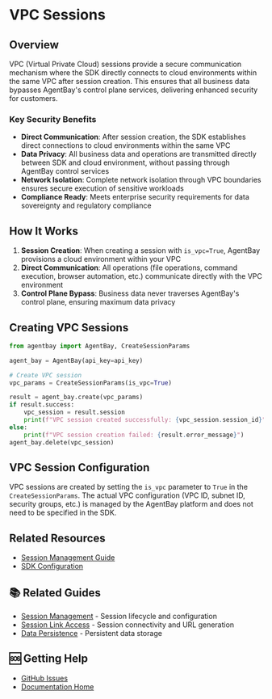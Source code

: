 # VPC Sessions

## Overview

VPC (Virtual Private Cloud) sessions provide a secure communication mechanism where the SDK directly connects to cloud environments within the same VPC after session creation. This ensures that all business data bypasses AgentBay's control plane services, delivering enhanced security for customers.

### Key Security Benefits

- **Direct Communication**: After session creation, the SDK establishes direct connections to cloud environments within the same VPC
- **Data Privacy**: All business data and operations are transmitted directly between SDK and cloud environment, without passing through AgentBay control services
- **Network Isolation**: Complete network isolation through VPC boundaries ensures secure execution of sensitive workloads
- **Compliance Ready**: Meets enterprise security requirements for data sovereignty and regulatory compliance

## How It Works

1. **Session Creation**: When creating a session with `is_vpc=True`, AgentBay provisions a cloud environment within your VPC
2. **Direct Communication**: All operations (file operations, command execution, browser automation, etc.) communicate directly with the VPC environment
3. **Control Plane Bypass**: Business data never traverses AgentBay's control plane, ensuring maximum data privacy

## Creating VPC Sessions

```python
from agentbay import AgentBay, CreateSessionParams

agent_bay = AgentBay(api_key=api_key)

# Create VPC session
vpc_params = CreateSessionParams(is_vpc=True)

result = agent_bay.create(vpc_params)
if result.success:
    vpc_session = result.session
    print(f"VPC session created successfully: {vpc_session.session_id}")
else:
    print(f"VPC session creation failed: {result.error_message}")
agent_bay.delete(vpc_session)
```

## VPC Session Configuration

VPC sessions are created by setting the `is_vpc` parameter to `True` in the `CreateSessionParams`. The actual VPC configuration (VPC ID, subnet ID, security groups, etc.) is managed by the AgentBay platform and does not need to be specified in the SDK.

## Related Resources

- [Session Management Guide](../basics/session-management.md)
- [SDK Configuration](../configuration/sdk-configuration.md)

## 📚 Related Guides

- [Session Management](../basics/session-management.md) - Session lifecycle and configuration
- [Session Link Access](session-link-access.md) - Session connectivity and URL generation
- [Data Persistence](../basics/data-persistence.md) - Persistent data storage

## 🆘 Getting Help

- [GitHub Issues](https://github.com/aliyun/wuying-agentbay-sdk/issues)
- [Documentation Home](../../README.md)
